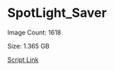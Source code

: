 # SpotLight_Saver

Image Count: 1618

Size: 1.365 GB

[Script Link](https://github.com/liuyal/Archive/blob/master/Python/Utilities/Miscellaneous/spotlight_saver.py)